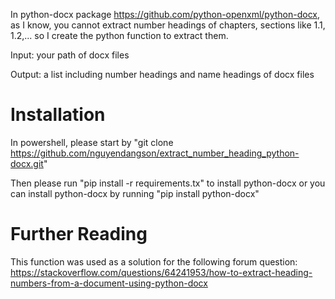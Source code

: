 In python-docx package https://github.com/python-openxml/python-docx, as I know, you cannot extract number headings of chapters, sections like 1.1, 1.2,... so I create the python function to extract them.

Input: your path of docx files

Output: a list including number headings and name headings of docx files

# Installation
In powershell, please start by "git clone https://github.com/nguyendangson/extract_number_heading_python-docx.git"

Then please run "pip install -r requirements.tx" to install python-docx or you can install python-docx by running "pip install python-docx"

# Further Reading
This function was used as a solution for the following forum question:
https://stackoverflow.com/questions/64241953/how-to-extract-heading-numbers-from-a-document-using-python-docx
